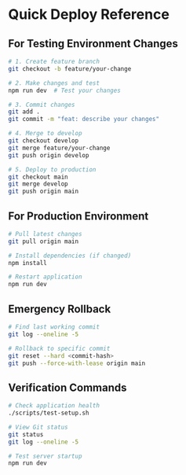 # Quick Deploy Reference

## For Testing Environment Changes

```bash
# 1. Create feature branch
git checkout -b feature/your-change

# 2. Make changes and test
npm run dev  # Test your changes

# 3. Commit changes
git add .
git commit -m "feat: describe your changes"

# 4. Merge to develop
git checkout develop
git merge feature/your-change
git push origin develop

# 5. Deploy to production
git checkout main
git merge develop
git push origin main
```

## For Production Environment

```bash
# Pull latest changes
git pull origin main

# Install dependencies (if changed)
npm install

# Restart application
npm run dev
```

## Emergency Rollback

```bash
# Find last working commit
git log --oneline -5

# Rollback to specific commit
git reset --hard <commit-hash>
git push --force-with-lease origin main
```

## Verification Commands

```bash
# Check application health
./scripts/test-setup.sh

# View Git status
git status
git log --oneline -5

# Test server startup
npm run dev
```